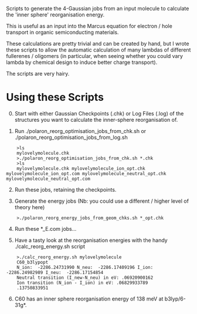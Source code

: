 Scripts to generate the 4-Gaussian jobs from an input molecule to calculate the
'inner sphere' reorganisation energy.

This is useful as an input into the Marcus equation for electron / hole
transport in organic semiconducting materials.

These calculations are pretty trivial and can be created by hand, but I wrote
these scripts to allow the automatic calculation of many lambdas of different fullerenes / oligomers (in
particular, when seeing whether you could vary lambda by chemical design to
induce better charge transport).

The scripts are very hairy.

# Using these Scripts

0. Start with either Gaussian Checkpoints (.chk) or Log Files (.log) of the structures you want to calculate the inner-sphere reorganisation of.

1. Run ./polaron_reorg_optimisation_jobs_from_chk.sh or ./polaron_reorg_optimisation_jobs_from_log.sh

````
    >ls
    mylovelymolecule.chk 
    >./polaron_reorg_optimisation_jobs_from_chk.sh *.chk
    >ls
    mylovelymolecule.chk mylovelymolecule_ion_opt.chk mylovelymolecule_ion_opt.com mylovelymolecule_neutral_opt.chk mylovelymolecule_neutral_opt.com 
````

2. Run these jobs, retaining the checkpoints.

3. Generate the energy jobs (Nb: you could use a different / higher level of theory here)
````
    >./polaron_reorg_energy_jobs_from_geom_chks.sh *_opt.chk
````
4. Run these *_E.com jobs...

5. Have a tasty look at the reorganisation energies with the handy ./calc_reorg_energy.sh script
````
    >./calc_reorg_energy.sh mylovelymolecule
    C60_b3lypopt
    N_ion:  -2286.24731990 N_neu:  -2286.17409196 I_ion:  -2286.24982989 I_neu:  -2286.17154854
    Neutral transition (I_new-N_neu) in eV: .06920900162
    Ion transition (N_ion - I_ion) in eV: .06829933789
    .13750833951
````
6. C60 has an inner sphere reorganisation energy of 138 meV at b3lyp/6-31g*.
